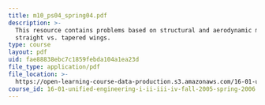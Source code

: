 ```yaml
---
title: m10_ps04_spring04.pdf
description: >-
  This resource contains problems based on structural and aerodynamic merits of
  straight vs. tapered wings.
type: course
layout: pdf
uid: fae88838ebc7c1859febda104a1ea23d
file_type: application/pdf
file_location: >-
  https://open-learning-course-data-production.s3.amazonaws.com/16-01-unified-engineering-i-ii-iii-iv-fall-2005-spring-2006/fae88838ebc7c1859febda104a1ea23d_m10_ps04_spring04.pdf
course_id: 16-01-unified-engineering-i-ii-iii-iv-fall-2005-spring-2006
---
```

